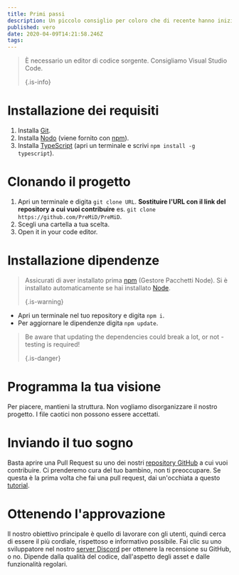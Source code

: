 ```yaml
---
title: Primi passi
description: Un piccolo consiglio per coloro che di recente hanno iniziato a programmare
published: vero
date: 2020-04-09T14:21:58.246Z
tags:
---
```


> È necessario un editor di codice sorgente. Consigliamo Visual Studio Code. 
> 
> {.is-info}

# Installazione dei requisiti
1. Installa [Git](https://git-scm.com/).
2. Installa [Nodo](https://nodejs.org/en/) (viene fornito con [npm](https://www.npmjs.com/)).
3. Installa [TypeScript](https://www.typescriptlang.org/index.html#download-links) (apri un terminale e scrivi `npm install -g typescript`).

# Clonando il progetto
1. Apri un terminale e digita `git clone URL`. **Sostituire l'URL con il link del repository a cui vuoi contribuire** es. `git clone https://github.com/PreMiD/PreMiD`.
2. Scegli una cartella a tua scelta.
3. Open it in your code editor.

# Installazione dipendenze
> Assicurati di aver installato prima [npm](https://www.npmjs.com/) (Gestore Pacchetti Node). Si è installato automaticamente se hai installato [Node](https://nodejs.org/en/). 
> 
> {.is-warning}

- Apri un terminale nel tuo repository e digita `npm i`.
- Per aggiornare le dipendenze digita `npm update`.

> Be aware that updating the dependencies could break a lot, or not - testing is required! 
> 
> {.is-danger}

# Programma la tua visione
Per piacere, mantieni la struttura. Non vogliamo disorganizzare il nostro progetto. I file caotici non possono essere accettati.

# Inviando il tuo sogno
Basta aprire una Pull Request su uno dei nostri [repository GitHub](https://github.com/PreMiD/) a cui vuoi contribuire. Ci prenderemo cura del tuo bambino, non ti preoccupare. Se questa è la prima volta che fai una pull request, dai un'occhiata a questo [tutorial](https://help.github.com/en/articles/creating-a-pull-request).

# Ottenendo l'approvazione
Il nostro obiettivo principale è quello di lavorare con gli utenti, quindi cerca di essere il più cordiale, rispettoso e informativo possibile. Fai clic su uno sviluppatore nel nostro [server Discord](https://discord.gg/WvfVZ8T) per ottenere la recensione su GitHub, o no. Dipende dalla qualità del codice, dall'aspetto degli asset e dalle funzionalità regolari.